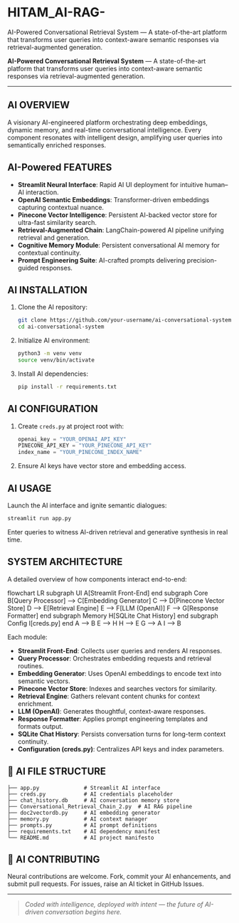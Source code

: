 # HITAM_AI-RAG-
AI-Powered Conversational Retrieval System — A state-of-the-art platform that transforms user queries into context-aware semantic responses via retrieval-augmented generation.

**AI-Powered Conversational Retrieval System** — A state-of-the-art platform that transforms user queries into context-aware semantic responses via retrieval-augmented generation.

---

## AI OVERVIEW
A visionary AI-engineered platform orchestrating deep embeddings, dynamic memory, and real-time conversational intelligence. Every component resonates with intelligent design, amplifying user queries into semantically enriched responses.

##  AI-Powered FEATURES
- **Streamlit Neural Interface**: Rapid AI UI deployment for intuitive human–AI interaction.
- **OpenAI Semantic Embeddings**: Transformer-driven embeddings capturing contextual nuance.
- **Pinecone Vector Intelligence**: Persistent AI-backed vector store for ultra-fast similarity search.
- **Retrieval-Augmented Chain**: LangChain-powered AI pipeline unifying retrieval and generation.
- **Cognitive Memory Module**: Persistent conversational AI memory for contextual continuity.
- **Prompt Engineering Suite**: AI-crafted prompts delivering precision-guided responses.

##  AI INSTALLATION
1. Clone the AI repository:  
   ```bash
   git clone https://github.com/your-username/ai-conversational-system.git
   cd ai-conversational-system
   ```
2. Initialize AI environment:  
   ```bash
   python3 -m venv venv
   source venv/bin/activate
   ```
3. Install AI dependencies:  
   ```bash
   pip install -r requirements.txt
   ```

##  AI CONFIGURATION
1. Create `creds.py` at project root with:  
   ```python
   openai_key = "YOUR_OPENAI_API_KEY"
   PINECONE_API_KEY = "YOUR_PINECONE_API_KEY"
   index_name = "YOUR_PINECONE_INDEX_NAME"
   ```
2. Ensure AI keys have vector store and embedding access.

##  AI USAGE
Launch the AI interface and ignite semantic dialogues:  
```bash
streamlit run app.py
```  
Enter queries to witness AI-driven retrieval and generative synthesis in real time.

##  SYSTEM ARCHITECTURE
A detailed overview of how components interact end-to-end:


flowchart LR
    subgraph UI
        A[Streamlit Front-End]
    end
    subgraph Core
        B[Query Processor] --> C[Embedding Generator]
        C --> D[Pinecone Vector Store]
        D --> E[Retrieval Engine]
        E --> F[LLM (OpenAI)]
        F --> G[Response Formatter]
    end
    subgraph Memory
        H[SQLite Chat History]
    end
    subgraph Config
        I[creds.py]
    end
    A --> B
    E --> H
    H --> E
    G --> A
    I --> B

Each module:
- **Streamlit Front-End**: Collects user queries and renders AI responses.
- **Query Processor**: Orchestrates embedding requests and retrieval routines.
- **Embedding Generator**: Uses OpenAI embeddings to encode text into semantic vectors.
- **Pinecone Vector Store**: Indexes and searches vectors for similarity.
- **Retrieval Engine**: Gathers relevant content chunks for context enrichment.
- **LLM (OpenAI)**: Generates thoughtful, context-aware responses.
- **Response Formatter**: Applies prompt engineering templates and formats output.
- **SQLite Chat History**: Persists conversation turns for long-term context continuity.
- **Configuration (creds.py)**: Centralizes API keys and index parameters.

## 📁 AI FILE STRUCTURE
```
├── app.py              # Streamlit AI interface
├── creds.py            # AI credentials placeholder
├── chat_history.db     # AI conversation memory store
├── Conversational_Retrieval_Chain_2.py  # AI RAG pipeline
├── doc2vectordb.py     # AI embedding generator
├── memory.py           # AI context manager
├── prompts.py          # AI prompt definitions
├── requirements.txt    # AI dependency manifest
└── README.md           # AI project manifesto
```

## 🤝 AI CONTRIBUTING
Neural contributions are welcome. Fork, commit your AI enhancements, and submit pull requests. For issues, raise an AI ticket in GitHub Issues.



---

> _Coded with intelligence, deployed with intent — the future of AI-driven conversation begins here._



